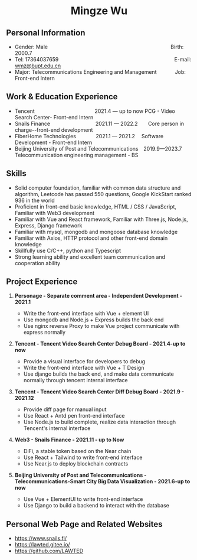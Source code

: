 <center>
    <h1>Mingze Wu</h1>
  </center>

  ## Personal Information 

  * Gender: Male&emsp;&emsp;&emsp;&emsp;&emsp;&emsp;&emsp;&emsp;&emsp;&emsp;&emsp;&emsp;&ensp;&emsp;&emsp; &emsp; &emsp; &emsp; &emsp; &emsp; &emsp;  &ensp;     Birth: 2000.7  
  * Tel: 17364037659 &emsp;&emsp;&emsp;&emsp;&emsp;&emsp;&ensp;&emsp;&emsp; &emsp; &emsp; &emsp; &emsp; &emsp; &emsp; &emsp; &emsp; &emsp;&ensp;   &ensp;  E-mail: wmz@bupt.edu.cn
  * Major: Telecommunications Engineering and Management &emsp;&emsp;&emsp; Job: Front-end Intern

  ## Work & Education Experience

  * Tencent&emsp;&emsp;&emsp;&emsp;&emsp;&emsp;&ensp;&emsp; &emsp; &emsp; &emsp; 2021.4 — up to now          PCG - Video Search Center- Front-end Intern       
  * Snails Finance&emsp; &emsp;&emsp;&emsp;&emsp;&emsp;&emsp;&emsp;&ensp;2021.11 — 2022.2&emsp;&emsp;Core person in charge--front-end development  
  * FiberHome Technologies&emsp; &emsp; &emsp;  2021.1 — 2021.2&emsp;            Software Development - Front-end Intern  
  * Beijing University of Post and Telecommunications&emsp;2019.9—2023.7&emsp; Telecommunication engineering management - BS

  ## Skills

  * Solid computer foundation, familiar with common data structure and algorithm, Leetcode has passed 550 questions, Google KickStart ranked 936 in the world
  * Proficient in front-end basic knowledge, HTML / CSS / JavaScript, Familiar with Web3 development
  * Familiar with Vue and React framework, Familiar with Three.js, Node.js, Express, Django framework
  * Familiar with mysql, mongodb and mongoose database knowledge
  * Familiar with Axios, HTTP protocol and other front-end domain knowledge
  * Skillfully use C/C++, python and Typescript
  * Strong learning ability and excellent team communication and cooperation ability

  ## Project Experience

1. **Personage - Separate comment area - Independent Development - 2021.1**
     * Write the front-end interface with Vue + element UI
     * Use mongodb and Node.js + Express builds the back end
     * Use nginx reverse Proxy to make Vue project communicate with express normally

2. **Tencent - Tencent Video Search Center Debug Board - 2021.4-up to now**
   * Provide a visual interface for developers to debug
   * Write the front-end interface with Vue + T Design
   * Use django builds the back end, and make data communicate normally through tencent internal interface

3. **Tencent - Tencent Video Search Center Diff Debug Board - 2021.9 - 2021.12** 
   * Provide diff page for manual input
   * Use React + Antd pen front-end interface
   * Use Node.js to build complete, realize data interaction through Tencent's internal interface

4. **Web3 - Snails Finance - 2021.11 - up to Now**
   * DiFi, a stable token based on the Near chain
   * Use React + Tailwind to write front-end interface
   * Use Near.js to deploy blockchain contracts
5. **Beijing University of Post and Telecommunications - Telecommunications-Smart City Big Data Visualization - 2021.6-up to now**
   * Use Vue + ElementUI to write front-end interface
    * Use Django to build a backend to interact with the database

  ## Personal Web Page and Related Websites

  * https://www.snails.fi/
  * https://lawted.gitee.io/
  * https://github.com/LAWTED

